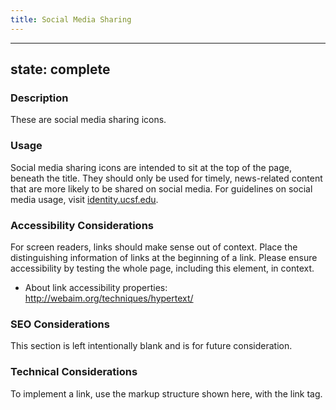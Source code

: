 ```yaml
---
title: Social Media Sharing
---
```


---
state: complete
---

### Description
These are social media sharing icons.

### Usage
Social media sharing icons are intended to sit at the top of the page, beneath the title. They should only be used for timely, news-related content that are more likely to be shared on social media. For guidelines on social media usage, visit <a href="https://identity.ucsf.edu" target="_blank">identity.ucsf.edu</a>.

### Accessibility Considerations
For screen readers, links should make sense out of context. Place the distinguishing information of links at the beginning of a link. Please ensure accessibility by testing the whole page, including this element, in context.

* About link accessibility properties: http://webaim.org/techniques/hypertext/

### SEO Considerations
This section is left intentionally blank and is for future consideration.

### Technical Considerations
To implement a link, use the markup structure shown here, with the link tag.
